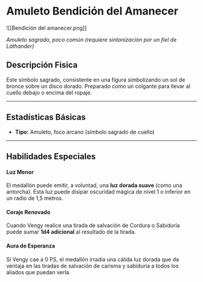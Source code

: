 # **Amuleto Bendición del Amanecer**

![[Bendición del amanecer.png]]

_Amuleto sagrado, poco común (requiere sintonización por un fiel de Lathander)_
## Descripción Fisica

Este símbolo sagrado, consistente en una figura simbolizando un sol de bronce sobre un disco dorado. Preparado como un colgante para llevar al cuello debajo o encima del ropaje.

---
## Estadísticas Básicas

- **Tipo:** Amuleto, foco arcano (símbolo sagrado de cuello)

---
## Habilidades Especiales

#### Luz Menor
El medallón puede emitir, a voluntad, una **luz dorada suave** (como una antorcha). Esta luz puede disipar oscuridad mágica de nivel 1 o inferior en un radio de 1,5 metros.
#### Coraje Renovado
Cuando Vengy realice una tirada de salvación de Cordura o Sabiduría puede sumar **1d4 adicional** al resultado de la tirada.
#### Aura de Esperanza
Si Vengy cae a 0 PS, el medallón irradia una cálida luz dorada que da ventaja en las tiradas de salvación de carisma y sabiduría a todos los aliados que puedan verla.